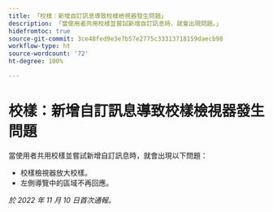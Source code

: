 ```yaml
---
title: 「校樣：新增自訂訊息導致校樣檢視器發生問題」
description: 「當使用者共用校樣並嘗試新增自訂訊息時，就會出現問題。」
hidefromtoc: true
source-git-commit: 3ce48fed9e3e7b57e2775c33313718159daecb98
workflow-type: ht
source-wordcount: '72'
ht-degree: 100%

---
```



# 校樣：新增自訂訊息導致校樣檢視器發生問題

<!--This is on both the WF and WFP TOCs-->

當使用者共用校樣並嘗試新增自訂訊息時，就會出現以下問題：

* 校樣檢視器放大校樣。
* 左側導覽中的區域不再回應。

_於 2022 年 11 月 10 日首次通報。_

